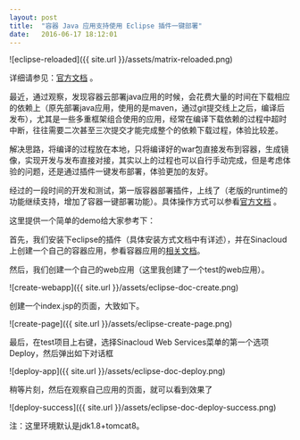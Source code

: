 ```yaml
---
layout: post
title:  "容器 Java 应用支持使用 Eclipse 插件一键部署"
date:   2016-06-17 18:12:01
---
```


![eclipse-reloaded]({{ site.url }}/assets/matrix-reloaded.png)

详细请参见：[官方文档](https://www.sinacloud.com/doc/sae/docker/java-eclipse-plugin.html) 。

最近，通过观察，发现容器云部署java应用的时候，会花费大量的时间在下载相应的依赖上（原先部署java应用，使用的是maven，通过git提交线上之后，编译后发布），尤其是一些多重框架组合使用的应用，经常在编译下载依赖的过程中超时中断，往往需要二次甚至三次提交才能完成整个的依赖下载过程，体验比较差。

解决思路，将编译的过程放在本地，只将编译好的war包直接发布到容器，生成镜像，实现开发与发布直接对接，其实以上的过程也可以自行手动完成，但是考虑体验的问题，还是通过插件一键发布部署，体验更加的友好。

经过的一段时间的开发和测试，第一版容器部署插件，上线了（老版的runtime的功能继续支持，增加了容器一键部署功能）。具体操作方式可以参看[官方文档](https://www.sinacloud.com/doc/sae/docker/java-eclipse-plugin.html) 。

这里提供一个简单的demo给大家参考下：

首先，我们安装下eclipse的插件（具体安装方式文档中有详述），并在Sinacloud上创建一个自己的容器应用，参看容器应用的[相关文档](http://www.sinacloud.com/doc/sae/docker/index.html)。

然后，我们创建一个自己的web应用（这里我创建了一个test的web应用）。

![create-webapp]({{ site.url }}/assets/eclipse-doc-create.png)

创建一个index.jsp的页面，大致如下。

![create-page]({{ site.url }}/assets/eclipse-create-page.png)

最后，在test项目上右键，选择Sinacloud Web Services菜单的第一个选项Deploy，然后弹出如下对话框

![deploy-app]({{ site.url }}/assets/eclipse-doc-deploy.png)

稍等片刻，然后在观察自己应用的页面，就可以看到效果了

![deploy-success]({{ site.url }}/assets/eclipse-doc-deploy-success.png)


注：这里环境默认是jdk1.8+tomcat8。

